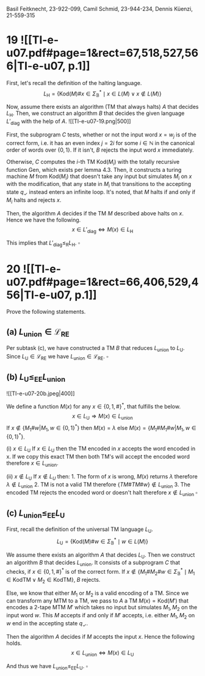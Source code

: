 
Basil Feitknecht, 23-922-099,
Camil Schmid, 23-944-234,
Dennis Küenzi, 21-559-315

# 19 ![[TI-e-u07.pdf#page=1&rect=67,518,527,566|TI-e-u07, p.1]]

First, let's recall the definition of the halting language.
$$
L_{\mathrm{H}} = \{ \mathrm{Kod}(M)\#x \in \Sigma^{*}_{\mathbb{B}} \mid x \in L(M) \lor x \not\in L(M) \}
$$

Now, assume there exists an algorithm (TM that always halts) $A$ that decides $L_{\mathrm{H}}$. Then, we construct an algorithm $B$ that decides the given language $L'_{\mathrm{diag}}$ with the help of $A$.
![[TI-e-u07-19.png|500]]

First, the subprogram $C$ tests, whether or not the input word $x = w_{j}$ is of the correct form, i.e. it has an even index $j = 2i$ for some $i \in \mathbb{N}$ in the canonical order of words over $\{ 0,1 \}$. If it isn't, $B$ rejects the input word $x$ immediately.

Otherwise, $C$ computes the $i$-th TM $\mathrm{Kod}(M_{i})$ with the totally recursive function $\mathrm{Gen}$, which exists per lemma 4.3. Then, it constructs a turing machine $M$ from $\mathrm{Kod}(M_{i})$ that doesn't take any input but simulates $M_{i}$ on $x$ with the modification, that any state in $M_{i}$ that transitions to the accepting state $q_{\checkmark}$ instead enters an infinite loop. It's noted, that $M$ halts if and only if $M_{i}$ halts and rejects $x$.

Then, the algorithm $A$ decides if the TM $M$ described above halts on $x$. Hence we have the following.
$$
x \in L'_{\mathrm{diag}} \iff M(x) \in L_{\mathrm{H}}
$$

This implies that $L'_{\mathrm{diag}} \leq_{\mathrm{R}} L_{\mathrm{H}}$. 
$\square$


<div class="page-break" style="page-break-before: always;"></div>

# 20 ![[TI-e-u07.pdf#page=1&rect=66,406,529,456|TI-e-u07, p.1]]
Prove the following statements.

## (a) $L_{\text{union}} \in \mathcal{L}_{\mathrm{RE}}$

Per subtask (c), we have constructed a TM $B$ that reduces $L_{\mathrm{union}}$ to $L_{\mathrm{U}}$. Since $L_{\mathrm{U}} \in \mathcal{L}_{\mathrm{RE}}$ we have $L_{\mathrm{union}} \in \mathcal{L}_{\mathrm{RE}}$.
$\square$

## (b) $L_{\mathrm{U}} \leq_{\mathrm{EE}} L_{\text{union}}$

![[TI-e-u07-20b.jpeg|400]]

We define a function $M(x)$ for any $x \in \{ 0, 1, \# \}^*$, that fulfills the below.
$$
x \in L_{\mathrm{U}} \Longrightarrow M(x) \in L_{\mathrm{union}}
$$
If $x \notin \{M_{1}\#w | M_{1}, w \in \{0,1\}^*\}$ then $M(x) = \lambda$ else $M(x) = \{M_{1}\#M_{1}\#w | M_{1}, w \in \{0,1\}^*\}$.

(i) $x \in L_{\mathrm{U}}$
	If $x \in L_{\mathrm{U}}$ then the TM encoded in $x$ accepts the word encoded in x. If we copy this exact TM then both TM's will accept the encoded word therefore $x \in L_{\mathrm{union}}$.

(ii) $x\notin L_{\mathrm{U}}$
	If $x \notin L_U$ then: 
	1. The form of $x$ is wrong, $M(x)$ returns $\lambda$ therefore $\lambda \notin L_{\mathrm{union}}$
	2. TM is not a valid TM therefore $\{TM\#TM\#w\} \notin L_{\mathrm{union}}$
	3. The encoded TM rejects the encoded word or doesn't halt therefore $x \notin L_{\mathrm{union}}$
$\square$

## (c) $L_{\text{union}} \leq_{\mathrm{EE}} L_{\mathrm{U}}$

First, recall the definition of the universal TM language $L_{\mathrm{U}}$.
$$
L_{\mathrm{U}} = \{ \mathrm{Kod}(M)\#w \in \Sigma^{*}_{\mathbb{B}} \mid w \in L(M) \}
$$

We assume there exists an algorithm $A$ that decides $L_{\mathrm{U}}$. Then we construct an algorithm $B$ that decides $L_{\mathrm{union}}$. It consists of a subprogram $C$ that checks, if $x \in \{ 0,1,\# \}^{*}$ is of the correct form. If $x \not\in \{ M_{1}\#M_{2}\#w \in \Sigma^{*}_{\mathbb{B}} \mid M_{1} \in \mathrm{KodTM} \lor M_{2} \in \mathrm{KodTM}\}$, $B$ rejects.

Else, we know that either $M_{1}$ or $M_{2}$ is a valid encoding of a TM. Since we can transform any MTM to a TM, we pass to $A$ a TM $M(x) =\mathrm{Kod}(M')$ that encodes a 2-tape MTM $M'$ which takes no input but simulates $M_{1}, M_{2}$ on the input word $w$. This $M$ accepts if and only if $M'$ accepts, i.e. either $M_{1}, M_{2}$ on $w$ end in the accepting state $q_{\checkmark}$.

Then the algorithm $A$ decides if $M$ accepts the input $x$. Hence the following holds.
$$
x \in L_{\mathrm{union}} \iff M(x) \in L_{\mathrm{U}}
$$

And thus we have $L_{\mathrm{union}} \leq_{\mathrm{EE}} L_{\mathrm{U}}$.
$\square$
